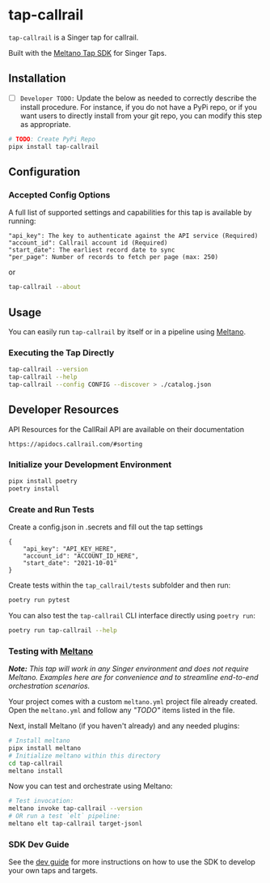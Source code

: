 # tap-callrail

`tap-callrail` is a Singer tap for callrail.

Built with the [Meltano Tap SDK](https://sdk.meltano.com) for Singer Taps.

## Installation

- [ ] `Developer TODO:` Update the below as needed to correctly describe the install procedure. For instance, if you do not have a PyPi repo, or if you want users to directly install from your git repo, you can modify this step as appropriate.

```bash
# TODO: Create PyPi Repo
pipx install tap-callrail
```

## Configuration

### Accepted Config Options

A full list of supported settings and capabilities for this
tap is available by running:

```
"api_key": The key to authenticate against the API service (Required)
"account_id": Callrail account id (Required)
"start_date": The earliest record date to sync
"per_page": Number of records to fetch per page (max: 250)
```
or
```bash
tap-callrail --about
```

## Usage

You can easily run `tap-callrail` by itself or in a pipeline using [Meltano](https://meltano.com/).

### Executing the Tap Directly

```bash
tap-callrail --version
tap-callrail --help
tap-callrail --config CONFIG --discover > ./catalog.json
```

## Developer Resources

API Resources for the CallRail API are available on their documentation
```
https://apidocs.callrail.com/#sorting
```

### Initialize your Development Environment

```bash
pipx install poetry
poetry install
```

### Create and Run Tests

Create a config.json in .secrets and fill out the tap settings

```
{
    "api_key": "API_KEY_HERE",
    "account_id": "ACCOUNT_ID_HERE",
    "start_date": "2021-10-01"
}
```

Create tests within the `tap_callrail/tests` subfolder and
  then run:

```bash
poetry run pytest
```

You can also test the `tap-callrail` CLI interface directly using `poetry run`:

```bash
poetry run tap-callrail --help
```

### Testing with [Meltano](https://www.meltano.com)

_**Note:** This tap will work in any Singer environment and does not require Meltano.
Examples here are for convenience and to streamline end-to-end orchestration scenarios._

Your project comes with a custom `meltano.yml` project file already created. Open the `meltano.yml` and follow any _"TODO"_ items listed in
the file.

Next, install Meltano (if you haven't already) and any needed plugins:

```bash
# Install meltano
pipx install meltano
# Initialize meltano within this directory
cd tap-callrail
meltano install
```

Now you can test and orchestrate using Meltano:

```bash
# Test invocation:
meltano invoke tap-callrail --version
# OR run a test `elt` pipeline:
meltano elt tap-callrail target-jsonl
```

### SDK Dev Guide

See the [dev guide](https://sdk.meltano.com/en/latest/dev_guide.html) for more instructions on how to use the SDK to 
develop your own taps and targets.
